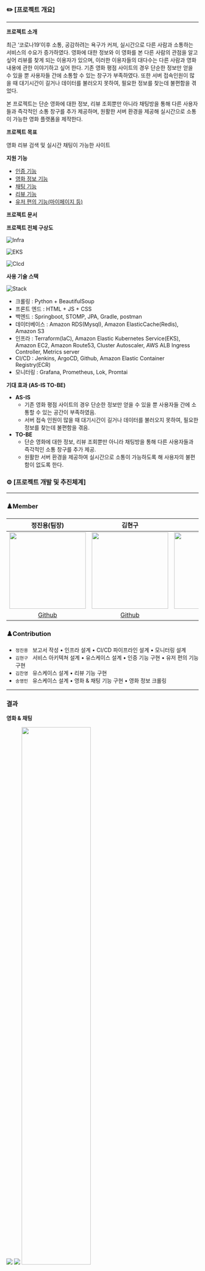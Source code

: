 ### ✏️ [프로젝트 개요]

---

**프로젝트 소개**

 최근 ‘코로나19’이후 소통, 공감하려는 욕구가 커져, 실시간으로 다른 사람과 소통하는 서비스의 수요가 증가하였다. 영화에 대한 정보와 이 영화를 본 다른 사람의 관점을 알고 싶어 리뷰를 찾게 되는 이용자가 있으며, 이러한 이용자들의 대다수는 다른 사람과 영화 내용에 관한 이야기하고 싶어 한다. 기존 영화 평점 사이트의 경우 단순한 정보만 얻을 수 있을 뿐 사용자들 간에 소통할 수 있는 창구가 부족하였다. 또한 서버 접속인원이 많을 때 대기시간이 길거나 데이터를 불러오지 못하여, 필요한 정보를 찾는데 불편함을 겪었다.

 본 프로젝트는 단순 영화에 대한 정보, 리뷰 조회뿐만 아니라 채팅방을 통해 다른 사용자들과 즉각적인 소통 창구를 추가 제공하며, 원활한 서버 환경을 제공해 실시간으로 소통이 가능한 영화 플랫폼을 제작한다.

**프로젝트 목표**

영화 리뷰 검색 및 실시간 채팅이 가능한 사이트

**지원 기능**

- [인증 기능](https://github.com/K5S-TEAM/k5smovie-auth)
- [영화 정보 기능](https://github.com/K5S-TEAM/k5smovie-Info)
- [채팅 기능](https://github.com/K5S-TEAM/k5smovie-Info)
- [리뷰 기능](https://github.com/K5S-TEAM/HotMovie)
- [유저 편의 기능(마이페이지 등)](https://github.com/K5S-TEAM/k5smovie-member-convenience)

**프로젝트 문서**



**프로젝트 전체 구상도**


![Infra](https://user-images.githubusercontent.com/32133264/168464432-f4ceb620-f08d-4cf9-898d-846df97131af.png)

![EKS](https://user-images.githubusercontent.com/32133264/168464431-7ae956bb-b603-405b-ab2b-2367476bc2a4.png)

![CIcd](https://user-images.githubusercontent.com/32133264/168464430-e3222f76-ff57-4382-a08a-309ef63bc5a6.png)

**사용 기술 스택**

![Stack](https://user-images.githubusercontent.com/32133264/168464214-5d46324f-0279-4dbb-add2-ae16df7ff275.png)

- 크롤링 : Python + BeautifulSoup
- 프론트 엔드 : HTML + JS + CSS
- 백엔드 : Springboot, STOMP, JPA, Gradle, postman
- 데이터베이스 : Amazon RDS(Mysql), Amazon ElasticCache(Redis), Amazon S3
- 인프라 : Terraform(IaC), Amazon Elastic Kubernetes Service(EKS), Amazon EC2, Amazon Route53, Cluster Autoscaler, AWS ALB Ingress Controller, Metrics server
- CI/CD : Jenkins, ArgoCD, Github, Amazon Elastic Container Registry(ECR)
- 모니터링 : Grafana, Prometheus, Lok, Promtai

**기대 효과 (AS-IS TO-BE)**

- **AS-IS**
    - 기존 영화 평점 사이트의 경우 단순한 정보만 얻을 수 있을 뿐 사용자들 간에 소통할 수 있는
    공간이 부족하였음.
    - 서버 접속 인원이 많을 때 대기시간이 길거나 데이터를 불러오지 못하여, 필요한 정보를
    찾는데 불편함을 겪음.
- **TO-BE**
    - 단순 영화에 대한 정보, 리뷰 조회뿐만 아니라 채팅방을 통해 다른 사용자들과
    즉각적인 소통 창구를 추가 제공.
    - 원활한 서버 환경을 제공하여 실시간으로 소통이 가능하도록 해 사용자의 불편함이
    없도록 한다.

### ⚙️ [프로젝트 개발 및 추진체계]

---

### ♟️Member
정진용(팀장)|김현구|김찬영|송영민|
:-:|:-:|:-:|:-:|
<img src="https://avatars.githubusercontent.com/u/32133264?v=4" width="200">|<img src="https://avatars.githubusercontent.com/u/65819843?v=4" width="200">|<img src="https://avatars.githubusercontent.com/u/46098949?v=4" width="200">|<img src="https://avatars.githubusercontent.com/u/24770814?v=4" width="200">|
[Github](https://github.com/LittleSamakFox)|[Github](https://github.com/presentnine)|[Github](https://github.com/ChanYoung-dev)|[Github](https://github.com/SYMo-oSYM)|

### ♟️Contribution
- `정진용` &nbsp; 보고서 작성 • 인프라 설계 • CI/CD 파이프라인 설계 • 모니터링 설계
- `김현구` &nbsp; 서비스 아키텍쳐 설계 • 유스케이스 설계 • 인증 기능 구현 • 유저 편의 기능 구현
- `김찬영` &nbsp; 유스케이스 설계 • 리뷰 기능 구현
- `송영민` &nbsp; 유스케이스 설계 • 영화 & 채팅 기능 구현 • 영화 정보 크롤링

---

### 결과 
**영화 & 채팅**

<img src="https://github.com/K5S-TEAM/.github/blob/main/%EA%B7%B8%EB%A6%BC1.png"> <img src="https://github.com/K5S-TEAM/.github/blob/main/%EA%B7%B8%EB%A6%BC2.png"> 
<img src="https://github.com/K5S-TEAM/.github/blob/main/%EA%B7%B8%EB%A6%BC3.png" width="60%"> <img src="https://github.com/K5S-TEAM/.github/blob/main/%EA%B7%B8%EB%A6%BC4.png" width="35%">
<img src="https://github.com/K5S-TEAM/.github/blob/main/%EA%B7%B8%EB%A6%BC5.png" width="45%"> <img src="https://github.com/K5S-TEAM/.github/blob/main/%EA%B7%B8%EB%A6%BC6.png" width="45%">

**리뷰**

<img src="https://github.com/K5S-TEAM/.github/blob/main/%EA%B7%B8%EB%A6%BC7.png"> <img src="https://github.com/K5S-TEAM/.github/blob/main/%EA%B7%B8%EB%A6%BC8.png">

**인증**

<img src="https://github.com/K5S-TEAM/.github/blob/main/%EA%B7%B8%EB%A6%BC9.png"> <img src="https://github.com/K5S-TEAM/.github/blob/main/%EA%B7%B8%EB%A6%BC10.png">
<img src="https://github.com/K5S-TEAM/.github/blob/main/%EA%B7%B8%EB%A6%BC11.png"> <img src="https://github.com/K5S-TEAM/.github/blob/main/%EA%B7%B8%EB%A6%BC12.png">

**회원 편의**

<img src="https://github.com/K5S-TEAM/.github/blob/main/%EA%B7%B8%EB%A6%BC13.png">
